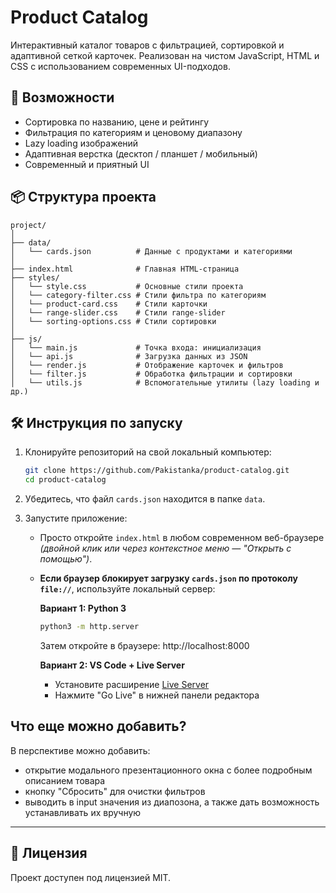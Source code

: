 # Product Catalog

Интерактивный каталог товаров с фильтрацией, сортировкой и адаптивной сеткой карточек. Реализован на чистом JavaScript, HTML и CSS с использованием современных UI-подходов.

## 🚀 Возможности

- Сортировка по названию, цене и рейтингу
- Фильтрация по категориям и ценовому диапазону
- Lazy loading изображений
- Адаптивная верстка (десктоп / планшет / мобильный)
- Современный и приятный UI

## 📦 Структура проекта

```
project/
│
├── data/
│   └── cards.json          # Данные с продуктами и категориями
│
├── index.html              # Главная HTML-страница
├── styles/
│   └── style.css           # Основные стили проекта
│   └── category-filter.css # Стили фильтра по категориям
│   └── product-card.css    # Стили карточки
│   └── range-slider.css    # Стили range-slider
│   └── sorting-options.css # Стили сортировки
│
├── js/
│   └── main.js             # Точка входа: инициализация
│   └── api.js              # Загрузка данных из JSON
│   └── render.js           # Отображение карточек и фильтров
│   └── filter.js           # Обработка фильтрации и сортировки
│   └── utils.js            # Вспомогательные утилиты (lazy loading и др.)
```

## 🛠️ Инструкция по запуску

1. Клонируйте репозиторий на свой локальный компьютер:

   ```bash
   git clone https://github.com/Pakistanka/product-catalog.git
   cd product-catalog
   ```

2. Убедитесь, что файл `cards.json` находится в папке `data`.

3. Запустите приложение:

   - Просто откройте `index.html` в любом современном веб-браузере *(двойной клик или через контекстное меню — "Открыть с помощью")*.
   - **Если браузер блокирует загрузку `cards.json` по протоколу `file://`**, используйте локальный сервер:

     **Вариант 1: Python 3**

     ```bash
     python3 -m http.server
     ```

     Затем откройте в браузере: http://localhost:8000

     **Вариант 2: VS Code + Live Server**

     - Установите расширение [Live Server](https://marketplace.visualstudio.com/items?itemName=ritwickdey.LiveServer)
     - Нажмите "Go Live" в нижней панели редактора

## Что еще можно добавить?

В перспективе можно добавить:
- открытие модального презентационного окна с более подробным описанием товара
- кнопку "Сбросить" для очистки фильтров
- выводить в input значения из диапозона, а также дать возможность устанавливать их вручную

---

## 📄 Лицензия

Проект доступен под лицензией MIT.
